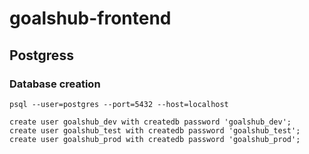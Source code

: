 # goalshub-frontend

## Postgress

### Database creation

    psql --user=postgres --port=5432 --host=localhost

    create user goalshub_dev with createdb password 'goalshub_dev';
    create user goalshub_test with createdb password 'goalshub_test';
    create user goalshub_prod with createdb password 'goalshub_prod';
